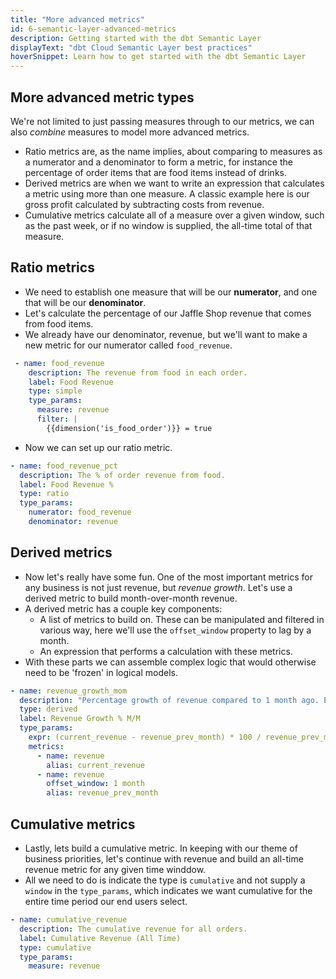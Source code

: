 ```yaml
---
title: "More advanced metrics"
id: 6-semantic-layer-advanced-metrics
description: Getting started with the dbt Semantic Layer
displayText: "dbt Cloud Semantic Layer best practices"
hoverSnippet: Learn how to get started with the dbt Semantic Layer
---
```


## More advanced metric types

We're not limited to just passing measures through to our metrics, we can also _combine_ measures to model more advanced metrics.

- Ratio metrics are, as the name implies, about comparing to measures as a numerator and a denominator to form a metric, for instance the percentage of order items that are food items instead of drinks.
- Derived metrics are when we want to write an expression that calculates a metric using more than one measure. A classic example here is our gross profit calculated by subtracting costs from revenue.
- Cumulative metrics calculate all of a measure over a given window, such as the past week, or if no window is supplied, the all-time total of that measure.

## Ratio metrics

- We need to establish one measure that will be our **numerator**, and one that will be our **denominator**.
- Let's calculate the percentage of our Jaffle Shop revenue that comes from food items.
- We already have our denominator, revenue, but we'll want to make a new metric for our numerator called `food_revenue`.

```YAML
 - name: food_revenue
    description: The revenue from food in each order.
    label: Food Revenue
    type: simple
    type_params:
      measure: revenue
      filter: |
        {{dimension('is_food_order')}} = true
```

- Now we can set up our ratio metric.

```YAML
- name: food_revenue_pct
  description: The % of order revenue from food.
  label: Food Revenue %
  type: ratio
  type_params:
    numerator: food_revenue
    denominator: revenue
```

## Derived metrics

- Now let's really have some fun. One of the most important metrics for any business is not just revenue, but _revenue growth_. Let's use a derived metric to build month-over-month revenue.
- A derived metric has a couple key components:
  - A list of metrics to build on. These can be manipulated and filtered in various way, here we'll use the `offset_window` property to lag by a month.
  - An expression that performs a calculation with these metrics.
- With these parts we can assemble complex logic that would otherwise need to be 'frozen' in logical models.

```YAML
- name: revenue_growth_mom
  description: "Percentage growth of revenue compared to 1 month ago. Excluded tax"
  type: derived
  label: Revenue Growth % M/M
  type_params:
    expr: (current_revenue - revenue_prev_month) * 100 / revenue_prev_month
    metrics:
      - name: revenue
        alias: current_revenue
      - name: revenue
        offset_window: 1 month
        alias: revenue_prev_month
```

## Cumulative metrics

- Lastly, lets build a cumulative metric. In keeping with our theme of business priorities, let's continue with revenue and build an all-time revenue metric for any given time winddow.
- All we need to do is indicate the type is `cumulative` and not supply a `window` in the `type_params`, which indicates we want cumulative for the entire time period our end users select.

```YAML
- name: cumulative_revenue
  description: The cumulative revenue for all orders.
  label: Cumulative Revenue (All Time)
  type: cumulative
  type_params:
    measure: revenue
```
